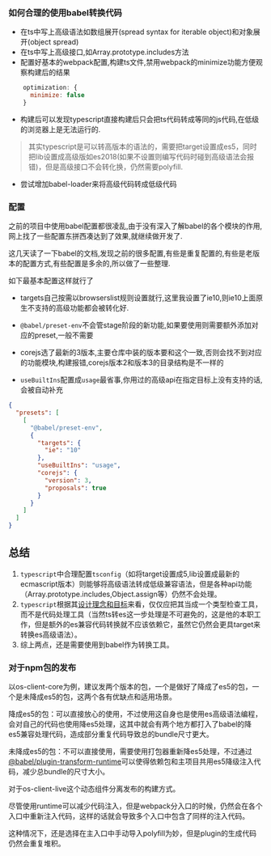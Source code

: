 ### 如何合理的使用babel转换代码


+ 在ts中写上高级语法如数组展开(spread syntax for iterable object)和对象展开(object spread)
+ 在ts中写上高级接口,如Array.prototype.includes方法
+ 配置好基本的webpack配置,构建ts文件,禁用webpack的minimize功能方便观察构建后的结果
```javascript
    optimization: {
      minimize: false
    }
```
+ 构建后可以发现typescript直接构建后只会把ts代码转成等同的js代码,在低级的浏览器上是无法运行的.
> 其实typescript是可以转高版本的语法的，需要把target设置成es5，同时把lib设置成高级版如es2018(如果不设置则编写代码时碰到高级语法会报错)，但是高级接口不会转化换，仍然需要polyfill.

+ 尝试增加babel-loader来将高级代码转成低级代码

### 配置
之前的项目中使用babel配置都很凌乱,由于没有深入了解babel的各个模块的作用,网上找了一些配置东拼西凑达到了效果,就继续做开发了.

这几天读了一下babel的文档,发现之前的很多配置,有些是重复配置的,有些是老版本的配置方式,有些配置是多余的,所以做了一些整理.

如下最基本配置这样就行了
+ targets自己按需以browserslist规则设置就行,这里我设置了ie10,则ie10上面原生不支持的高级功能都会被转化好.
+  `@babel/preset-env`不会管stage阶段的新功能,如果要使用则需要额外添加对应的preset,一般不需要
+ corejs选了最新的3版本,主要仓库中装的版本要和这个一致,否则会找不到对应的功能模块,构建报错,corejs版本2和版本3的目录结构是不一样的

+ `useBuiltIns`配置成`usage`最省事,你用过的高级api在指定目标上没有支持的话,会被自动补充

```json
{
  "presets": [
    [
      "@babel/preset-env",
      {
        "targets": {
          "ie": "10"
        },
        "useBuiltIns": "usage",
        "corejs": {
          "version": 3,
          "proposals": true
        }
      }
    ]
  ]
}

```

## 总结

1. `typescript`中合理配置`tsconfig`（如将target设置成5,lib设置成最新的ecmascript版本）则能够将高级语法转成低级兼容语法，但是各种api功能（Array.prototype.includes,Object.assign等）仍然不会处理。
2. `typescript`根据其[设计理念和目标](https://github.com/Microsoft/TypeScript/wiki/TypeScript-Design-Goals#non-goals)来看，仅仅应把其当成一个类型检查工具，而不是代码处理工具（当然ts转es这一步处理是不可避免的，这是他的本职工作，但是额外的es兼容代码转换就不应该依赖它，虽然它仍然会更具target来转换es高级语法）。
3. 综上两点，还是需要使用到babel作为转换工具。


### 对于npm包的发布
以os-client-core为例，建议发两个版本的包，一个是做好了降成了es5的包，一个是未降成es5的包，这两个各有优缺点和适用场景。

降成es5的包：可以直接放心的使用，不过使用这自身也是使用es高级语法编程，会对自己的代码也使用降es5处理，这其中就会有两个地方都打入了babel的降es5兼容处理代码，造成部分重复代码导致总的bundle尺寸更大。

未降成es5的包：不可以直接使用，需要使用打包器重新降es5处理，不过通过[@babel/plugin-transform-runtime](https://babeljs.io/docs/en/babel-plugin-transform-runtime)可以使得依赖包和主项目共用es5降级注入代码，减少总bundle的尺寸大小。

对于os-client-live这个动态组件分离发布的构建方式。

尽管使用runtime可以减少代码注入，但是webpack分入口的时候，仍然会在各个入口中重新注入代码，这样的话就会导致多个入口中包含了同样的注入代码。

这种情况下，还是选择在主入口中手动导入polyfill为妙，但是plugin的生成代码仍然会重复堆积。


